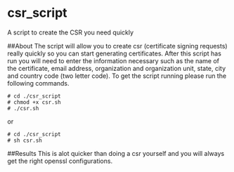 # csr_script
A script to create the CSR you need quickly

##About
The script will allow you to create csr (certificate signing requests) really quickly so you can start generating certificates. After this script has run you will need to enter the information necessary such as the name of the certificate, email address, organization and organization unit, state, city and country code (two letter code). To get the script running please run the following commands. 

	# cd ./csr_script
	# chmod +x csr.sh
	# ./csr.sh

or 

	# cd ./csr_script
	# sh csr.sh

##Results
This is alot quicker than doing a csr yourself and you will always get the right openssl configurations. 
